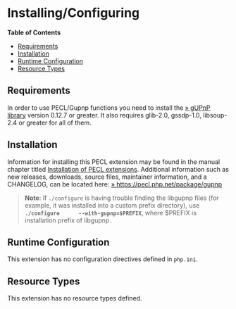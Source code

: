 Installing/Configuring
======================

**Table of Contents**

-   [Requirements](/gupnp/setup.html#Requirements)
-   [Installation](/gupnp/setup.html#Installation)
-   [Runtime Configuration](/gupnp/setup.html#Runtime%20Configuration)
-   [Resource Types](/gupnp/setup.html#Resource%20Types)

Requirements
------------

In order to use PECL/Gupnp functions you need to install the
<a href="http://www.gupnp.org/" class="link external">» gUPnP library</a>
version 0.12.7 or greater. It also requires glib-2.0, gssdp-1.0,
libsoup-2.4 or greater for all of them.

Installation
------------

Information for installing this PECL extension may be found in the
manual chapter titled
<a href="/install/pecl.html" class="link">Installation of PECL extensions</a>.
Additional information such as new releases, downloads, source files,
maintainer information, and a CHANGELOG, can be located here:
<a href="https://pecl.php.net/package/gupnp" class="link external">» https://pecl.php.net/package/gupnp</a>

> **Note**: <span class="simpara"> If `./configure` is having trouble
> finding the libgupnp files (for example, it was installed into a
> custom prefix directory), use
> **`./configure      --with-gupnp=$PREFIX`**, where $PREFIX is
> installation prefix of libgupnp. </span>

Runtime Configuration
---------------------

This extension has no configuration directives defined in `php.ini`.

Resource Types
--------------

This extension has no resource types defined.
